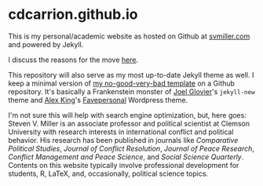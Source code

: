 cdcarrion.github.io
===================

This is my personal/academic website as hosted on Github at [svmiller.com](http://svmiller.com) and powered by Jekyll.

I discuss the reasons for the move [here](http://svmiller.com/blog/2015/08/create-your-website-in-jekyll/).

This repository will also serve as my most up-to-date Jekyll theme as well. I keep a minimal version of [my no-good-very-bad template](https://github.com/svmiller/steve-ngvb-jekyll-template) on a Github repository. It's basically a Frankenstein monster of [Joel Glovier](http://joelglovier.com/)'s `jekyll-new` theme and [Alex King](http://www.alexking.org)'s [Favepersonal](https://crowdfavorite.com/favepersonal/) Wordpress theme.

I'm not sure this will help with search engine optimization, but, here goes: Steven V. Miller is an associate professor and political scientist at Clemson University with research interests in international conflict and political behavior. His research has been published in journals like *Comparative Political Studies*, *Journal of Conflict Resolution*, *Journal of Peace Research*, *Conflict Management and Peace Science*, and *Social Science Quarterly*. Contents on this website typically involve professional development for students, R, LaTeX, and, occasionally, political science topics.
